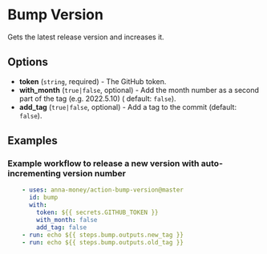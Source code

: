 # Bump Version

Gets the latest release version and increases it.

## Options

- **token** (`string`, required) - The GitHub token.
- **with_month** (`true|false`, optional) - Add the month number as a second part of the tag (e.g. 2022.5.10) (
  default: `false`).
- **add_tag** (`true|false`, optional) - Add a tag to the commit (default: `false`).

## Examples

### Example workflow to release a new version with auto-incrementing version number

```yaml
    - uses: anna-money/action-bump-version@master
      id: bump
      with:
        token: ${{ secrets.GITHUB_TOKEN }}
        with_month: false
        add_tag: false
    - run: echo ${{ steps.bump.outputs.new_tag }}
    - run: echo ${{ steps.bump.outputs.old_tag }}

```
